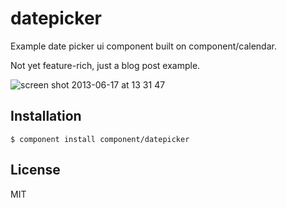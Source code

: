 # datepicker

  Example date picker ui component built on component/calendar.
  
  Not yet feature-rich, just a blog post example.

![screen shot 2013-06-17 at 13 31 47](https://f.cloud.github.com/assets/574696/661644/4593118a-d739-11e2-9bdf-4b91b99b8a38.png)


## Installation

    $ component install component/datepicker

## License

  MIT
